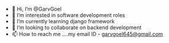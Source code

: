 - 👋 Hi, I’m @GarvGoel
- 👀 I’m interested in software development roles
- 🌱 I’m currently learning django framework
- 💞️ I’m looking to collaborate on backend development
- 📫 How to reach me ....my email ID - garvgoel645@gmail.com 

<!---
GarvGoel/GarvGoel is a ✨ special ✨ repository because its `README.md` (this file) appears on your GitHub profile.
You can click the Preview link to take a look at your changes.
--->
